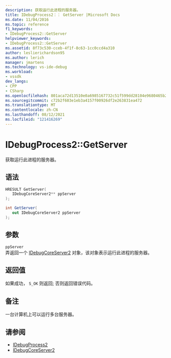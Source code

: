 ```yaml
---
description: 获取运行此进程的服务器。
title: IDebugProcess2：： GetServer |Microsoft Docs
ms.date: 11/04/2016
ms.topic: reference
f1_keywords:
- IDebugProcess2::GetServer
helpviewer_keywords:
- IDebugProcess2::GetServer
ms.assetid: 8f73c530-cceb-4f1f-8c63-1cc0ccd4a310
author: leslierichardson95
ms.author: lerich
manager: jmartens
ms.technology: vs-ide-debug
ms.workload:
- vssdk
dev_langs:
- CPP
- CSharp
ms.openlocfilehash: 801aca72d13510e0a6985167732c51f599dd28104e9680465b2617f885e2c3e1
ms.sourcegitcommit: c72b2f603e1eb3a4157f00926df2e263831ea472
ms.translationtype: MT
ms.contentlocale: zh-CN
ms.lasthandoff: 08/12/2021
ms.locfileid: "121416269"
---
```

# <a name="idebugprocess2getserver"></a>IDebugProcess2::GetServer
获取运行此进程的服务器。

## <a name="syntax"></a>语法

```cpp
HRESULT GetServer( 
   IDebugCoreServer2** ppServer
);
```

```csharp
int GetServer( 
   out IDebugCoreServer2 ppServer
);
```

## <a name="parameters"></a>参数
`ppServer`\
弄返回一个 [IDebugCoreServer2](../../../extensibility/debugger/reference/idebugcoreserver2.md) 对象，该对象表示运行此进程的服务器。

## <a name="return-value"></a>返回值
 如果成功， `S_OK` 则返回; 否则返回错误代码。

## <a name="remarks"></a>备注
 一台计算机上可以运行多台服务器。

## <a name="see-also"></a>请参阅
- [IDebugProcess2](../../../extensibility/debugger/reference/idebugprocess2.md)
- [IDebugCoreServer2](../../../extensibility/debugger/reference/idebugcoreserver2.md)
